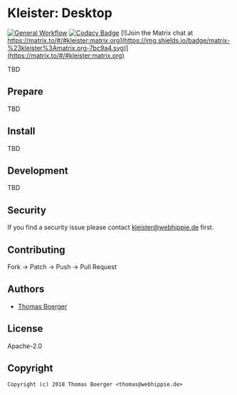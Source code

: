 # Kleister: Desktop

[![General Workflow](https://github.com/kleister/kleister-desktop/actions/workflows/general.yml/badge.svg)](https://github.com/kleister/kleister-desktop/actions/workflows/general.yml) [![Codacy Badge](https://app.codacy.com/project/badge/Grade/81b4de7e02f1414688944fcf74a21122)](https://www.codacy.com/gh/kleister/kleister-desktop/dashboard?utm_source=github.com&amp;utm_medium=referral&amp;utm_content=kleister/kleister-desktop&amp;utm_campaign=Badge_Grade) [![Join the Matrix chat at https://matrix.to/#/#kleister:matrix.org](https://img.shields.io/badge/matrix-%23kleister%3Amatrix.org-7bc9a4.svg)](https://matrix.to/#/#kleister:matrix.org)

TBD

## Prepare

TBD

## Install

TBD

## Development

TBD

## Security

If you find a security issue please contact kleister@webhippie.de first.

## Contributing

Fork -> Patch -> Push -> Pull Request

## Authors

*   [Thomas Boerger](https://github.com/tboerger)

## License

Apache-2.0

## Copyright

```console
Copyright (c) 2018 Thomas Boerger <thomas@webhippie.de>
```

